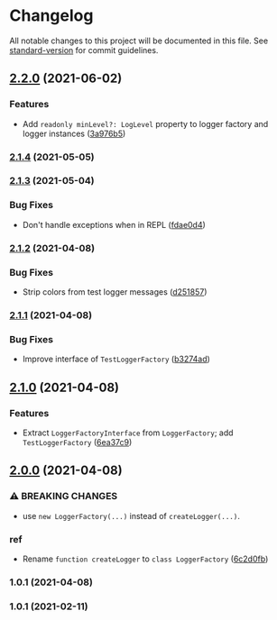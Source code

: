 # Changelog

All notable changes to this project will be documented in this file. See [standard-version](https://github.com/conventional-changelog/standard-version) for commit guidelines.

## [2.2.0](https://github.com/ailohq/logger/compare/v2.1.4...v2.2.0) (2021-06-02)


### Features

* Add `readonly minLevel?: LogLevel` property to logger factory and logger instances ([3a976b5](https://github.com/ailohq/logger/commit/3a976b5564a82c8a6844161c3277a36adbfe370c))

### [2.1.4](https://github.com/ailohq/logger/compare/v2.1.3...v2.1.4) (2021-05-05)

### [2.1.3](https://github.com/ailohq/logger/compare/v2.1.2...v2.1.3) (2021-05-04)


### Bug Fixes

* Don't handle exceptions when in REPL ([fdae0d4](https://github.com/ailohq/logger/commit/fdae0d4dbf6afd9c02577b0d81a2d821c44f8b95))

### [2.1.2](https://github.com/ailohq/logger/compare/v2.1.1...v2.1.2) (2021-04-08)


### Bug Fixes

* Strip colors from test logger messages ([d251857](https://github.com/ailohq/logger/commit/d2518575d98b510c5acceae379f91e04f9a9baab))

### [2.1.1](https://github.com/ailohq/logger/compare/v2.1.0...v2.1.1) (2021-04-08)


### Bug Fixes

* Improve interface of `TestLoggerFactory` ([b3274ad](https://github.com/ailohq/logger/commit/b3274adbd2aa6d8cc7571ede2c2ae09dc3bfcdaa))

## [2.1.0](https://github.com/ailohq/logger/compare/v2.0.0...v2.1.0) (2021-04-08)


### Features

* Extract `LoggerFactoryInterface` from `LoggerFactory`; add `TestLoggerFactory` ([6ea37c9](https://github.com/ailohq/logger/commit/6ea37c91eddf12ff0a55088a66a1f1d06f3f486a))

## [2.0.0](https://github.com/ailohq/logger/compare/v1.0.1...v2.0.0) (2021-04-08)


### ⚠ BREAKING CHANGES

* use `new LoggerFactory(...)` instead of `createLogger(...)`.

### ref

* Rename `function createLogger` to `class LoggerFactory` ([6c2d0fb](https://github.com/ailohq/logger/commit/6c2d0fb7de7a4f6ed50c25be3ca3ffdda411f014))

### 1.0.1 (2021-04-08)

### 1.0.1 (2021-02-11)
